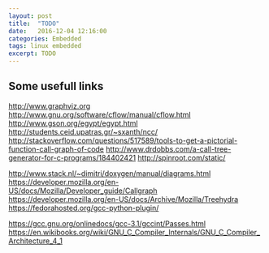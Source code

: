 ```yaml
---
layout: post
title:  "TODO"
date:   2016-12-04 12:16:00
categories: Embedded
tags: linux embedded
excerpt: TODO
---
```


## Some usefull links
http://www.graphviz.org
http://www.gnu.org/software/cflow/manual/cflow.html
http://www.gson.org/egypt/egypt.html
http://students.ceid.upatras.gr/~sxanth/ncc/
http://stackoverflow.com/questions/517589/tools-to-get-a-pictorial-function-call-graph-of-code
http://www.drdobbs.com/a-call-tree-generator-for-c-programs/184402421
http://spinroot.com/static/

http://www.stack.nl/~dimitri/doxygen/manual/diagrams.html
https://developer.mozilla.org/en-US/docs/Mozilla/Developer_guide/Callgraph
https://developer.mozilla.org/en-US/docs/Archive/Mozilla/Treehydra
https://fedorahosted.org/gcc-python-plugin/

https://gcc.gnu.org/onlinedocs/gcc-3.1/gccint/Passes.html
https://en.wikibooks.org/wiki/GNU_C_Compiler_Internals/GNU_C_Compiler_Architecture_4_1

```gcc wai.c -fdump-rtl-expand -fdump-tree-all
```
